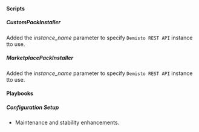 
#### Scripts
##### CustomPackInstaller
Added the *instance_name* parameter to specify `Demisto REST API` instance tto use.
##### MarketplacePackInstaller
Added the *instance_name* parameter to specify `Demisto REST API` instance tto use.

#### Playbooks
##### Configuration Setup
- Maintenance and stability enhancements.